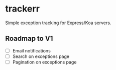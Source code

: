 # trackerr

Simple exception tracking for Express/Koa servers.

## Roadmap to V1

- [ ] Email notifications
- [ ] Search on exceptions page
- [ ] Pagination on exceptions page
